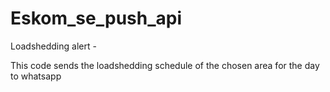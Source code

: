 # Eskom_se_push_api
Loadshedding alert -


This code sends the loadshedding schedule of the chosen area for the day to whatsapp
